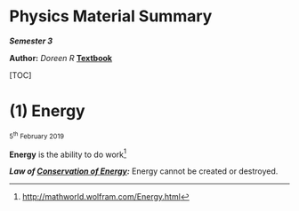 Physics Material Summary
==============

***Semester 3***

**Author:** *Doreen R*
[**Textbook**](https://cnx.org/contents/jQSmhtXo@19.8:6pB5TgBD@8/Connection-for-AP%C2%AE-Courses)

[TOC]

# (1) Energy
<sub>5<sup>th</sup> February 2019</sub>



**Energy** is the ability to do work[^enwolf]

[^enwolf]: http://mathworld.wolfram.com/Energy.html  



***Law of [Conservation of Energy](https://en.wikipedia.org/wiki/Conservation_of_energy):*** Energy cannot be created or destroyed. 

